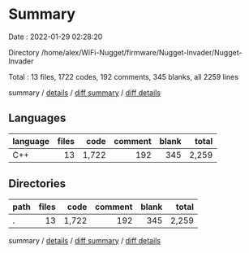 # Summary

Date : 2022-01-29 02:28:20

Directory /home/alex/WiFi-Nugget/firmware/Nugget-Invader/Nugget-Invader

Total : 13 files,  1722 codes, 192 comments, 345 blanks, all 2259 lines

summary / [details](details.md) / [diff summary](diff.md) / [diff details](diff-details.md)

## Languages
| language | files | code | comment | blank | total |
| :--- | ---: | ---: | ---: | ---: | ---: |
| C++ | 13 | 1,722 | 192 | 345 | 2,259 |

## Directories
| path | files | code | comment | blank | total |
| :--- | ---: | ---: | ---: | ---: | ---: |
| . | 13 | 1,722 | 192 | 345 | 2,259 |

summary / [details](details.md) / [diff summary](diff.md) / [diff details](diff-details.md)